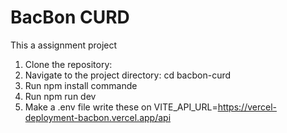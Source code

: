 # BacBon CURD

This a assignment project

1. Clone the repository:
2. Navigate to the project directory: cd bacbon-curd
3. Run npm install commande
4. Run npm run dev
5. Make a .env file
   write these on VITE_API_URL=https://vercel-deployment-bacbon.vercel.app/api

